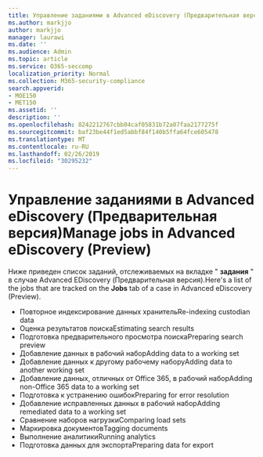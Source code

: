 ```yaml
---
title: Управление заданиями в Advanced eDiscovery (Предварительная версия)
ms.author: markjjo
author: markjjo
manager: laurawi
ms.date: ''
ms.audience: Admin
ms.topic: article
ms.service: O365-seccomp
localization_priority: Normal
ms.collection: M365-security-compliance
search.appverid:
- MOE150
- MET150
ms.assetid: ''
description: ''
ms.openlocfilehash: 8242212767cbb04caf05831b72a07faa2177275f
ms.sourcegitcommit: baf23be44f1ed5abbf84f140b5ffa64fce605478
ms.translationtype: MT
ms.contentlocale: ru-RU
ms.lasthandoff: 02/26/2019
ms.locfileid: "30295232"
---
```

# <a name="manage-jobs-in-advanced-ediscovery-preview"></a><span data-ttu-id="660d5-102">Управление заданиями в Advanced eDiscovery (Предварительная версия)</span><span class="sxs-lookup"><span data-stu-id="660d5-102">Manage jobs in Advanced eDiscovery (Preview)</span></span>

<span data-ttu-id="660d5-103">Ниже приведен список заданий, отслеживаемых на вкладке " **задания** " в случае Advanced EDiscovery (Предварительная версия).</span><span class="sxs-lookup"><span data-stu-id="660d5-103">Here's a list of the jobs that are tracked on the **Jobs** tab of a case in Advanced eDiscovery (Preview).</span></span>

- <span data-ttu-id="660d5-104">Повторное индексирование данных хранитель</span><span class="sxs-lookup"><span data-stu-id="660d5-104">Re-indexing custodian data</span></span>
- <span data-ttu-id="660d5-105">Оценка результатов поиска</span><span class="sxs-lookup"><span data-stu-id="660d5-105">Estimating search results</span></span>
- <span data-ttu-id="660d5-106">Подготовка предварительного просмотра поиска</span><span class="sxs-lookup"><span data-stu-id="660d5-106">Preparing search preview</span></span>
- <span data-ttu-id="660d5-107">Добавление данных в рабочий набор</span><span class="sxs-lookup"><span data-stu-id="660d5-107">Adding data to a working set</span></span>
- <span data-ttu-id="660d5-108">Добавление данных к другому рабочему набору</span><span class="sxs-lookup"><span data-stu-id="660d5-108">Adding data to another working set</span></span>
- <span data-ttu-id="660d5-109">Добавление данных, отличных от Office 365, в рабочий набор</span><span class="sxs-lookup"><span data-stu-id="660d5-109">Adding non-Office 365 data to a working set</span></span>
- <span data-ttu-id="660d5-110">Подготовка к устранению ошибок</span><span class="sxs-lookup"><span data-stu-id="660d5-110">Preparing for error resolution</span></span>
- <span data-ttu-id="660d5-111">Добавление исправленных данных в рабочий набор</span><span class="sxs-lookup"><span data-stu-id="660d5-111">Adding remediated data to a working set</span></span>
- <span data-ttu-id="660d5-112">Сравнение наборов нагрузки</span><span class="sxs-lookup"><span data-stu-id="660d5-112">Comparing load sets</span></span>
- <span data-ttu-id="660d5-113">Маркировка документов</span><span class="sxs-lookup"><span data-stu-id="660d5-113">Tagging documents</span></span>
- <span data-ttu-id="660d5-114">Выполнение аналитики</span><span class="sxs-lookup"><span data-stu-id="660d5-114">Running analytics</span></span>
- <span data-ttu-id="660d5-115">Подготовка данных для экспорта</span><span class="sxs-lookup"><span data-stu-id="660d5-115">Preparing data for export</span></span>

